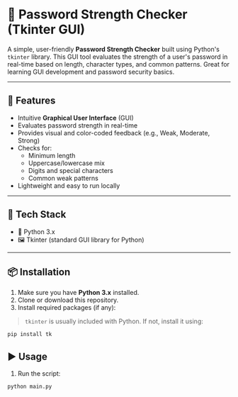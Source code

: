 # 🔐 Password Strength Checker (Tkinter GUI)

A simple, user-friendly **Password Strength Checker** built using Python's `tkinter` library. This GUI tool evaluates the strength of a user's password in real-time based on length, character types, and common patterns. Great for learning GUI development and password security basics.

---

## 🚀 Features

- Intuitive **Graphical User Interface** (GUI)
- Evaluates password strength in real-time
- Provides visual and color-coded feedback (e.g., Weak, Moderate, Strong)
- Checks for:
  - Minimum length
  - Uppercase/lowercase mix
  - Digits and special characters
  - Common weak patterns
- Lightweight and easy to run locally

---

## 🧱 Tech Stack

- 🐍 Python 3.x
- 🖼️ Tkinter (standard GUI library for Python)

---

## 📦 Installation

1. Make sure you have **Python 3.x** installed.
2. Clone or download this repository.
3. Install required packages (if any):

> `tkinter` is usually included with Python. If not, install it using:

```bash
pip install tk
```
## ▶️ Usage

1. Run the script:
```bash
python main.py
```

